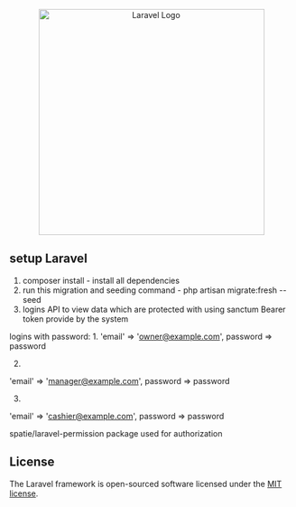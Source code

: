 <p align="center"><a href="https://laravel.com" target="_blank"><img src="https://raw.githubusercontent.com/laravel/art/master/logo-lockup/5%20SVG/2%20CMYK/1%20Full%20Color/laravel-logolockup-cmyk-red.svg" width="400" alt="Laravel Logo"></a></p>


## setup Laravel

1. composer install - install all dependencies
2. run this migration and seeding command - php artisan migrate:fresh --seed
3. logins API to view data which are protected with using sanctum Bearer token provide by the system

logins with password: 
1. 
'email' => 'owner@example.com',
 password =>  password

2.
  'email' => 'manager@example.com',
  password =>  password

3.
 'email' => 'cashier@example.com',
  password => password

spatie/laravel-permission package used for authorization 

## License

The Laravel framework is open-sourced software licensed under the [MIT license](https://opensource.org/licenses/MIT).
